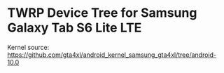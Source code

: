 # TWRP Device Tree for Samsung Galaxy Tab S6 Lite LTE

Kernel source: https://github.com/gta4xl/android_kernel_samsung_gta4xl/tree/android-10.0
